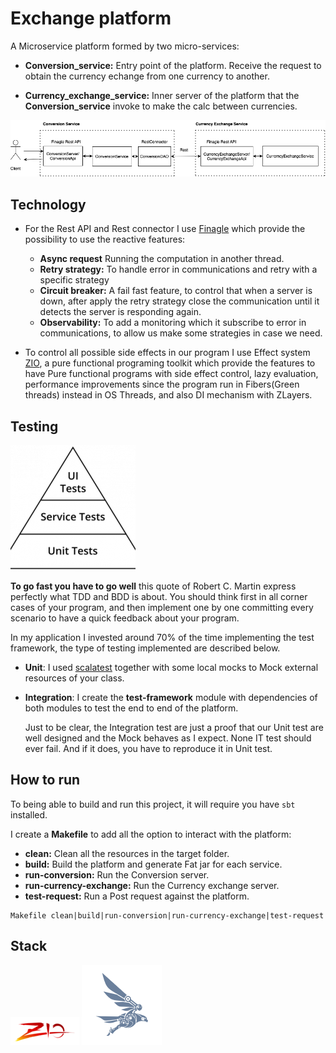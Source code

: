 # Exchange platform

A Microservice platform formed by two micro-services:

*  **Conversion_service:** Entry point of the platform. Receive the request to obtain the currency echange from
one currency to another.
   
* **Currency_exchange_service:** Inner server of the platform that the **Conversion_service** invoke to make the calc 
between currencies.

![My image](img/exchange_platform.png)

## Technology

* For the Rest API and Rest connector I use [Finagle](https://twitter.github.io/finagle/) which provide the possibility
  to use the reactive features:
  * **Async request** Running the computation in another thread.
  * **Retry strategy:** To handle error in communications and retry with a specific strategy
  * **Circuit breaker:** A fail fast feature, to control that when a server is down, after apply 
    the retry strategy close the communication until it detects the server is responding again.
  * **Observability:**  To add a monitoring which it subscribe to error in communications, to allow us
    make some strategies in case we need.
  

* To control all possible side effects in our program I use Effect system [ZIO](https://zio.dev), a pure functional programing toolkit
  which provide the features to have Pure functional programs with side effect control,
  lazy evaluation, performance improvements since the program run in Fibers(Green threads) instead in OS Threads, and also DI mechanism with ZLayers.


## Testing

![My image](img/testPyramid.png)

**To go fast you have to go well** this quote of Robert C. Martin express perfectly what TDD and BDD is about. You should think first in all corner cases of your program, and then implement
one by one committing every scenario to have a quick feedback about your program.

In my application I invested around 70% of the time implementing the test framework, the type of testing implemented are described below.

* **Unit**: I used [scalatest](https://www.scalatest.org) together with some local mocks to Mock external resources of your class.
* **Integration**: I create the **test-framework** module with dependencies of both modules to test the end to end of the platform.
 
  Just to be clear, the Integration test are just a proof that our Unit test are well designed and the Mock behaves as I expect. None IT test should ever fail. And if it does,
  you have to reproduce it in Unit test.

## How to run

To being able to build and run this project, it will require you have `````sbt````` installed.

I create a **Makefile** to add all the option to interact with the platform:

* **clean:** Clean all the resources in the target folder.
* **build:** Build the platform and generate Fat jar for each service.
* **run-conversion:** Run the Conversion server.
* **run-currency-exchange:** Run the Currency exchange server.
* **test-request:** Run a Post request against the platform.

````
Makefile clean|build|run-conversion|run-currency-exchange|test-request
````

## Stack

![My image](img/ZIO.png) ![My image](img/finagle.png)